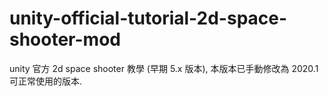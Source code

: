 # unity-official-tutorial-2d-space-shooter-mod
 
unity 官方 2d space shooter 教學 (早期 5.x 版本), 本版本已手動修改為 2020.1 可正常使用的版本.
